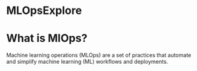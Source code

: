 # MLOpsExplore
# What is MlOps?
Machine learning operations (MLOps) are a set of practices that automate and simplify machine learning (ML) workflows and deployments.
